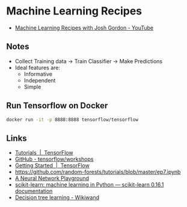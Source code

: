 # Machine Learning Recipes

- [Machine Learning Recipes with Josh Gordon - YouTube](https://www.youtube.com/playlist?list=PLOU2XLYxmsIIuiBfYad6rFYQU_jL2ryal)

## Notes

- Collect Training data -> Train Classifier -> Make Predictions
- Ideal features are:
  - Informative
  - Independent
  - Simple

## Run Tensorflow on Docker

```bash
docker run -it -p 8888:8888 tensorflow/tensorflow
```

## Links

- [Tutorials  |  TensorFlow](https://www.tensorflow.org/tutorials/)
- [GitHub - tensorflow/workshops](https://github.com/tensorflow/workshops)
- [Getting Started  |  TensorFlow](https://www.tensorflow.org/get_started/)
- https://github.com/random-forests/tutorials/blob/master/ep7.ipynb
- [A Neural Network Playground](http://playground.tensorflow.org/)
- [scikit-learn: machine learning in Python — scikit-learn 0.16.1 documentation](http://scikit-learn.org/)
- [Decision tree learning - Wikiwand](https://www.wikiwand.com/en/Decision_tree_learning)
